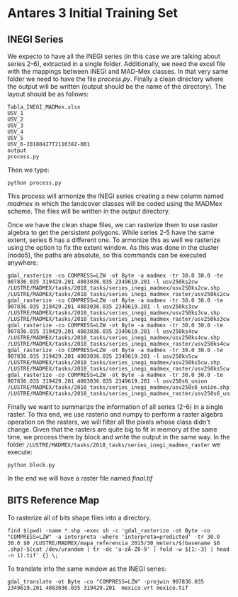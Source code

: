 # Antares 3 Initial Training Set

## INEGI Series

We expecto to have all the INEGI series (in this case we are talking about series 2-6), extracted in a single folder. Additionally, we need the excel file with the mappings between INEGI and MAD-Mex classes. In that very same folder we need to have the file *process.py*. Finally a clean directory where the output will be written (output should be the name of the directory). The layout should be as follows:

```
Tabla_INEGI_MADMex.xlsx
USV_1
USV_2
USV_3
USV_4
USV_5
USV_6-20180427T211638Z-001
output
process.py
```

Then we type:

```
python process.py
```

This process will armonize the INEGI series creating a new column named *madmex* in which the landcover classes will be coded using the MADMex scheme. The files will be written in the *output* directory.

Once we have the clean shape files, we can rasterize them to use raster algebra to get the persistent polygons. While series 2-5 have the same extent, series 6 has a different one. To armonize this as well we rasterize using the option to fix the extent window. As this was done in the cluster (nodo5), the paths are absolute, so this commands can be executed anywhere:

```
gdal_rasterize -co COMPRESS=LZW -ot Byte -a madmex -tr 30.0 30.0 -te  907836.035 319429.201 4083036.035 2349619.201 -l usv250ks2cw /LUSTRE/MADMEX/tasks/2018_tasks/series_inegi_madmex/usv250ks2cw.shp /LUSTRE/MADMEX/tasks/2018_tasks/series_inegi_madmex_raster/usv250ks2cw.tif
gdal_rasterize -co COMPRESS=LZW -ot Byte -a madmex -tr 30.0 30.0 -te  907836.035 319429.201 4083036.035 2349619.201 -l usv250ks3cw /LUSTRE/MADMEX/tasks/2018_tasks/series_inegi_madmex/usv250ks3cw.shp /LUSTRE/MADMEX/tasks/2018_tasks/series_inegi_madmex_raster/usv250ks3cw.tif
gdal_rasterize -co COMPRESS=LZW -ot Byte -a madmex -tr 30.0 30.0 -te  907836.035 319429.201 4083036.035 2349619.201 -l usv250ks4cw /LUSTRE/MADMEX/tasks/2018_tasks/series_inegi_madmex/usv250ks4cw.shp /LUSTRE/MADMEX/tasks/2018_tasks/series_inegi_madmex_raster/usv250ks4cw.tif
gdal_rasterize -co COMPRESS=LZW -ot Byte -a madmex -tr 30.0 30.0 -te  907836.035 319429.201 4083036.035 2349619.201 -l usv250ks5cw /LUSTRE/MADMEX/tasks/2018_tasks/series_inegi_madmex/usv250ks5cw.shp /LUSTRE/MADMEX/tasks/2018_tasks/series_inegi_madmex_raster/usv250ks5cw.tif
gdal_rasterize -co COMPRESS=LZW -ot Byte -a madmex -tr 30.0 30.0 -te  907836.035 319429.201 4083036.035 2349619.201 -l usv250s6_union /LUSTRE/MADMEX/tasks/2018_tasks/series_inegi_madmex/usv250s6_union.shp /LUSTRE/MADMEX/tasks/2018_tasks/series_inegi_madmex_raster/usv250s6_union.tif
```

Finally we want to summarize the information of all series (2-6) in a single raster. To this end, we use rasterio and numpy to perform a raster algebra operation on the rasters, we will filter all the pixels whose class didn't change. Given that the rasters are quite big to fit in memory at the same time, we process them by block and write the output in the same way. In the folder `/LUSTRE/MADMEX/tasks/2018_tasks/series_inegi_madmex_raster` we execute:

```
python block.py
```

In the end we will have a raster file named *final.tif*

## BITS Reference Map

To rasterize all of bits shape files into a directory.

```
find $(pwd) -name *.shp -exec sh -c 'gdal_rasterize -ot Byte -co "COMPRESS=LZW" -a interpreta -where 'interpreta=predicted' -tr 30.0 30.0 $0 /LUSTRE/MADMEX/mapa_referencia_2015/30_meters/$(basename $0 .shp)-$(cat /dev/urandom | tr -dc 'a-zA-Z0-9' | fold -w ${1:-3} | head -n 1).tif' {} \;
```


To translate into the same window as the INEGI series:

```
gdal_translate -ot Byte -co "COMPRESS=LZW" -projwin 907836.035 2349619.201 4083036.035 319429.201  mexico.vrt mexico.tif
```